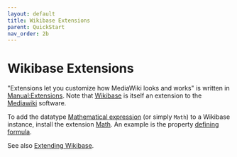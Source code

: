 ```yaml
---
layout: default
title: Wikibase Extensions
parent: QuickStart
nav_order: 2b
---
```

# Wikibase Extensions

"Extensions let you customize how MediaWiki looks and works" is written in [Manual:Extensions](https://www.mediawiki.org/wiki/Manual:Extensions). Note that [Wikibase](https://wikiba.se) is itself an extension to the [Mediawiki](https://www.mediawiki.org/wiki/MediaWiki) software.

To add the datatype [Mathematical expression](https://www.wikidata.org/wiki/Help:Data_type#Mathematical_expression) (or simply `Math`) to a Wikibase instance, install the extension [Math](https://www.mediawiki.org/wiki/Extension:Math). An example is the property [defining formula](https://www.wikidata.org/entity/P2534).

See also [Extending Wikibase](https://wikiba.se/extend).